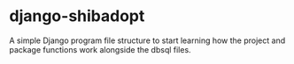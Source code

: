 # django-shibadopt #

A simple Django program file structure to start learning how the project and package functions work alongside the dbsql files.
